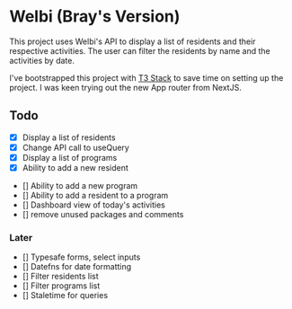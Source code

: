 # Welbi (Bray's Version)

This project uses Welbi's API to display a list of residents and their respective activities. The user can filter the residents by name and the activities by date.

I've bootstrapped this project with [T3 Stack](https://create.t3.gg/) to save time on setting up the project. I was keen trying out the new App router from NextJS.

## Todo

- [x] Display a list of residents
- [x] Change API call to useQuery
- [x] Display a list of programs
- [x] Ability to add a new resident
- [] Ability to add a new program
- [] Ability to add a resident to a program
- [] Dashboard view of today's activities
- [] remove unused packages and comments

### Later

- [] Typesafe forms, select inputs
- [] Datefns for date formatting
- [] Filter residents list
- [] Filter programs list
- [] Staletime for queries
